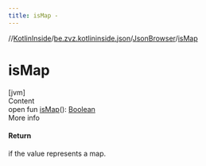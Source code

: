 ```yaml
---
title: isMap -
---
```

//[KotlinInside](../../index.md)/[be.zvz.kotlininside.json](../index.md)/[JsonBrowser](index.md)/[isMap](is-map.md)



# isMap  
[jvm]  
Content  
open fun [isMap](is-map.md)(): [Boolean](https://kotlinlang.org/api/latest/jvm/stdlib/kotlin/-boolean/index.html)  
More info  


#### Return  


if the value represents a map.

  



